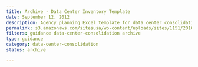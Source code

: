 ```yaml
---
title: Archive - Data Center Inventory Template
date: September 12, 2012
description: Agency planning Excel template for data center consolidation.
permalink: s3.amazonaws.com/sitesusa/wp-content/uploads/sites/1151/2016/11/Data_Call_Template_FROM_SF_June2012.xlsx
filters: guidance data-center-consolidation archive
type: guidance
category: data-center-consolidation
status: archive

---
```

